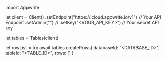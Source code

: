 import Appwrite

let client = Client()
    .setEndpoint("https://<REGION>.cloud.appwrite.io/v1") // Your API Endpoint
    .setAdmin("") // 
    .setKey("<YOUR_API_KEY>") // Your secret API key

let tables = Tables(client)

let rowList = try await tables.createRows(
    databaseId: "<DATABASE_ID>",
    tableId: "<TABLE_ID>",
    rows: []
)

